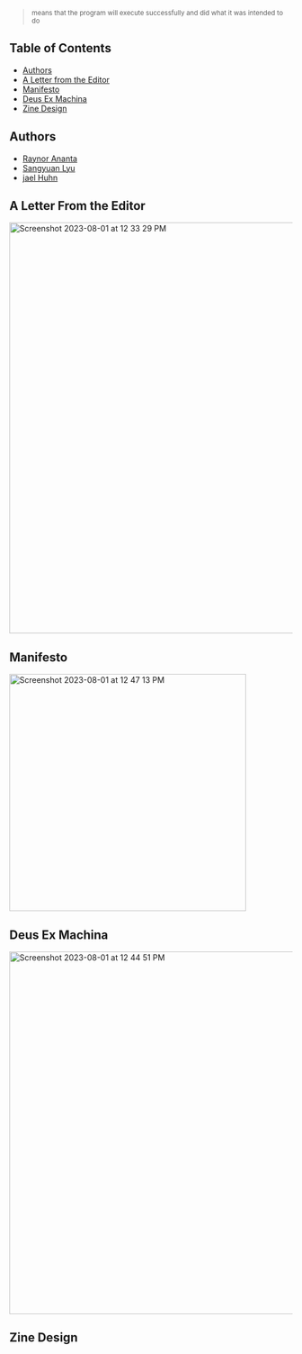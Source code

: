 > <sub> means that the program will execute successfully and did what it was intended to do </sub>

## Table of Contents

- [Authors](https://rayytsn9.github.io/ROBOTT/#Authors)
- [A Letter from the Editor](https://rayytsn9.github.io/ROBOTT/#A-Letter-From-the-Editor)
- [Manifesto](https://rayytsn9.github.io/ROBOTT/#Manifesto)
- [Deus Ex Machina](https://rayytsn9.github.io/ROBOTT/#Deus-Ex-Machina)
- [Zine Design](https://rayytsn9.github.io/ROBOTT/#Zine-Design)

## Authors

- [Raynor Ananta](rananta@ucsd.edu)
- [Sangyuan Lyu](s9lyu@ucsd.edu)
- [jael Huhn](jahuhn@ucsd.edu)

## A Letter From the Editor

<img width="730" alt="Screenshot 2023-08-01 at 12 33 29 PM" src="https://github.com/rayytsn9/return0/assets/79029536/bf2bec69-5dc7-48b2-9552-18b90efd2735">

## Manifesto

<img width="421" alt="Screenshot 2023-08-01 at 12 47 13 PM" src="https://github.com/rayytsn9/return-0/assets/79029536/f713a9bb-2a32-4ffd-a58d-1fab818406f4">

## Deus Ex Machina

<img width="644" alt="Screenshot 2023-08-01 at 12 44 51 PM" src="https://github.com/rayytsn9/return-0/assets/79029536/a77717f7-1d8d-479b-89e5-688c9c6bce64">

## Zine Design
